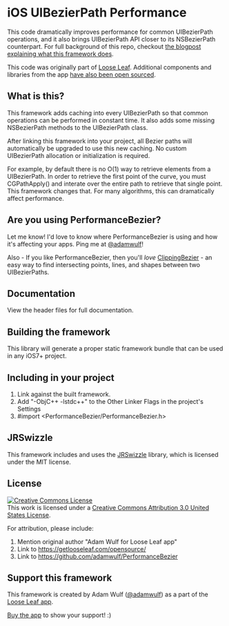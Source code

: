 iOS UIBezierPath Performance
=====

This code dramatically improves performance for common UIBezierPath operations, and it also
brings UIBezierPath API closer to its NSBezierPath counterpart. For full background of this
repo, checkout [the blogpost explaining what this framework does](http://blog.getlooseleaf.com/post/110511009139/improving-uibezierpath-performance-and-api).

This code was originally part of [Loose Leaf](https://getlooseleaf.com/). Additional components and
libraries from the app [have also been open sourced](https://getlooseleaf.com/opensource/).

## What is this?

This framework adds caching into every UIBezierPath so that common operations can
be performed in constant time. It also adds some missing NSBezierPath methods to the
UIBezierPath class.

After linking this framework into your project, all Bezier paths will automatically be upgraded
to use this new caching. No custom UIBezierPath allocation or initialization is required.

For example, by default there is no O(1) way to retrieve elements from a UIBezierPath. In order to
retrieve the first point of the curve, you must CGPathApply() and interate over the entire path
to retrieve that single point. This framework changes that. For many algorithms, this can 
dramatically affect performance.

## Are you using PerformanceBezier?

Let me know! I'd love to know where PerformanceBezier is using and how it's affecting your apps. Ping me
at [@adamwulf](https://twitter.com/adamwulf)!

Also - If you like PerformanceBezier, then you'll _love_ [ClippingBezier](https://github.com/adamwulf/ClippingBezier) - an easy way to find intersecting points, lines, and shapes between two UIBezierPaths.

## Documentation

View the header files for full documentation.

## Building the framework

This library will generate a proper static framework bundle that can be used in any iOS7+ project.

## Including in your project

1. Link against the built framework.
2. Add "-ObjC++ -lstdc++" to the Other Linker Flags in the project's Settings
3. #import &lt;PerformanceBezier/PerformanceBezier.h&gt;

## JRSwizzle

This framework includes and uses the [JRSwizzle](https://github.com/rentzsch/jrswizzle) library, which is
licensed under the MIT license.

## License

<a rel="license" href="http://creativecommons.org/licenses/by/3.0/us/"><img alt="Creative Commons License" style="border-width:0" src="https://i.creativecommons.org/l/by/3.0/us/88x31.png" /></a><br />This work is licensed under a <a rel="license" href="http://creativecommons.org/licenses/by/3.0/us/">Creative Commons Attribution 3.0 United States License</a>.

For attribution, please include:

1. Mention original author "Adam Wulf for Loose Leaf app"
2. Link to https://getlooseleaf.com/opensource/
3. Link to https://github.com/adamwulf/PerformanceBezier



## Support this framework

This framework is created by Adam Wulf ([@adamwulf](https://twitter.com/adamwulf)) as a part of the [Loose Leaf app](https://getlooseleaf.com).

[Buy the app](https://itunes.apple.com/us/app/loose-leaf/id625659452?mt=8&uo=4&at=10lNUI&ct=github) to show your support! :)
